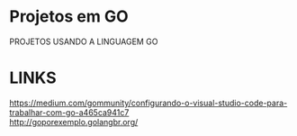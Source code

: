# Projetos em GO
PROJETOS USANDO A LINGUAGEM GO

# LINKS 
https://medium.com/gommunity/configurando-o-visual-studio-code-para-trabalhar-com-go-a465ca941c7<br>
http://goporexemplo.golangbr.org/
